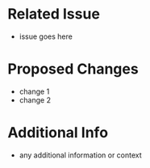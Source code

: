 # Related Issue
- issue goes here

# Proposed Changes
  - change 1
  - change 2
 
# Additional Info
 - any additional information or context 
 
